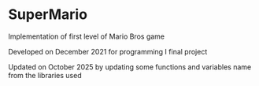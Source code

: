 # SuperMario
Implementation of first level of Mario Bros game

Developed on December 2021 for programming I final project

Updated on October 2025 by updating some functions and variables name from the libraries used
